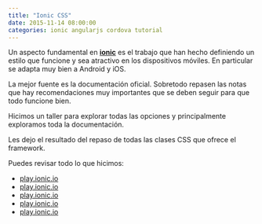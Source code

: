 ```yaml
---
title: "Ionic CSS"
date: 2015-11-14 08:00:00
categories: ionic angularjs cordova tutorial
---
```

Un aspecto fundamental en [__ionic__][6] es el trabajo que han hecho definiendo un estilo que funcione y sea atractivo en los dispositivos móviles. En particular se adapta muy bien a Android y iOS.

La mejor fuente es la documentación oficial. Sobretodo repasen las notas que hay recomendaciones muy importantes que se deben seguir para que todo funcione bien.

Hicimos un taller para explorar todas las opciones y principalmente exploramos toda la documentación.

Les dejo el resultado del repaso de todas las clases CSS que ofrece el framework.

Puedes revisar todo lo que hicimos:

- [play.ionic.io][1]
- [play.ionic.io][2]
- [play.ionic.io][3]
- [play.ionic.io][4]
- [play.ionic.io][5]

[1]: http://play.ionic.io/app/e2fe954b9c8b "Uso de estilos CSS"
[2]: http://play.ionic.io/app/56f38d3d0ba8 "Uso de estilos CSS"
[3]: http://play.ionic.io/app/e2fe954b9c8b "Uso de estilos CSS"
[4]: http://play.ionic.io/app/b36b1540b688 "Uso de estilos CSS"
[5]: http://play.ionic.io/app/012201220465 "Uso de estilos CSS"
[6]: http://ionicframework.com "ionic Framework"